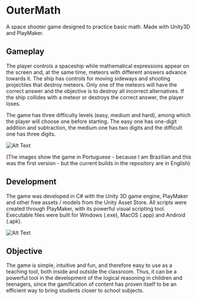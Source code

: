 # OuterMath
A space shooter game designed to practice basic math. Made with Unity3D and PlayMaker.

## Gameplay

The player controls a spaceship while mathematical expressions appear on the screen and, at the same time, meteors with different answers advance towards it. The ship has controls for moving sideways and shooting projectiles that destroy meteors. Only one of the meteors will have the correct answer and the objective is to destroy all incorrect alternatives. If the ship collides with a meteor or destroys the correct answer, the player loses.

The game has three difficulty levels (easy, medium and hard), among which the player will choose one before starting. The easy one has one-digit addition and subtraction, the medium one has two digits and the difficult one has three digits.

![Alt Text](https://media.giphy.com/media/mVuOSw7f4QazBr0u3T/giphy.gif)

(The images show the game in Portuguese - because I am Brazilian and this was the first version - but the current builds in the repository are in English)


## Development

The game was developed in C# with the Unity 3D game engine, PlayMaker and other free assets / models from the Unity Asset Store. All scripts were created through PlayMaker, with its powerful visual scripting tool. Executable files were built for Windows (.exe), MacOS (.app) and Android (.apk). 

![Alt Text](https://media.giphy.com/media/f4jDSwUP4Q7ATsTHTw/giphy.gif)

## Objective

The game is simple, intuitive and fun, and therefore easy to use as a teaching tool, both inside and outside the classroom. Thus, it can be a powerful tool in the development of the logical reasoning in children and teenagers, since the gamification of content has proven itself to be an efficient way to bring students closer to school subjects.


